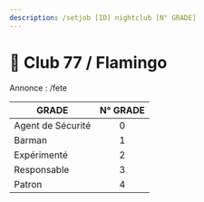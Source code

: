 ```yaml
---
description: /setjob [ID] nightclub [N° GRADE]
---
```


# 💃 Club 77 / Flamingo

Annonce : /fete

| GRADE             | N° GRADE |
| ----------------- | :------: |
| Agent de Sécurité |     0    |
| Barman            |     1    |
| Expérimenté       |     2    |
| Responsable       |     3    |
| Patron            |     4    |
